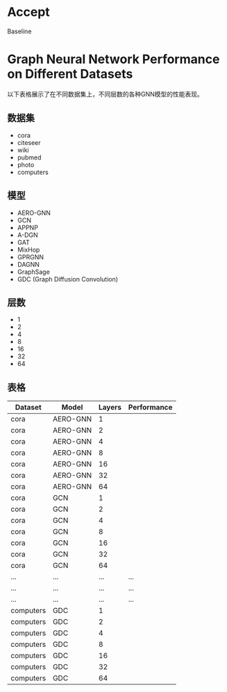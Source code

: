 # Accept
Baseline
# Graph Neural Network Performance on Different Datasets

以下表格展示了在不同数据集上，不同层数的各种GNN模型的性能表现。

## 数据集

- cora
- citeseer
- wiki
- pubmed
- photo
- computers

## 模型

- AERO-GNN
- GCN
- APPNP
- A-DGN
- GAT
- MixHop
- GPRGNN
- DAGNN
- GraphSage
- GDC (Graph Diffusion Convolution)

## 层数

- 1
- 2
- 4
- 8
- 16
- 32
- 64

## 表格

| Dataset | Model       | Layers | Performance |
|---------|-------------|--------|-------------|
| cora    | AERO-GNN    | 1      |             |
| cora    | AERO-GNN    | 2      |             |
| cora    | AERO-GNN    | 4      |             |
| cora    | AERO-GNN    | 8      |             |
| cora    | AERO-GNN    | 16     |             |
| cora    | AERO-GNN    | 32     |             |
| cora    | AERO-GNN    | 64     |             |
| cora    | GCN         | 1      |             |
| cora    | GCN         | 2      |             |
| cora    | GCN         | 4      |             |
| cora    | GCN         | 8      |             |
| cora    | GCN         | 16     |             |
| cora    | GCN         | 32     |             |
| cora    | GCN         | 64     |             |
| ...     | ...         | ...    | ...         |
| ...     | ...         | ...    | ...         |
| ...     | ...         | ...    | ...         |
| computers | GDC       | 1      |             |
| computers | GDC       | 2      |             |
| computers | GDC       | 4      |             |
| computers | GDC       | 8      |             |
| computers | GDC       | 16     |             |
| computers | GDC       | 32     |             |
| computers | GDC       | 64     |             |


